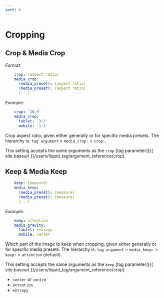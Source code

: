 ```yaml
---
sort: 6
---
```


# Cropping

## Crop & Media Crop

_Format:_

```yaml
    crop: (aspect ratio)
    media_crop:
      (media_preset): (aspect ratio)
      (media_preset): (aspect ratio)
      (...)
```

_Example:_

```yaml
    crop: '16:9'
    media_crop:
      tablet: '3:2'
      mobile: '1:1'
```

Crop aspect ratio, given either generally or for specific media presets. The
hierarchy is: `tag argument` > `media_crop:` > `crop:`.

This setting accepts the same arguments as the `crop` 
[tag parameter]({{ site.baseurl }}/users/liquid_tag/argument_reference/crop).

## Keep & Media Keep

```yaml
    keep: (measure)
    media_keep:
      (media_preset): (measure)
      (media_preset): (measure)
      (...)
```

_Example:_

```yaml
    keep: attention
    media_gravity:
      tablet: entropy
      mobile: center
```

Which part of the image to keep when cropping, given either generally or for specific media presets.
The hierarchy is: `tag argument` > `media_keep:` > `keep:` > `attention` (default).

This setting accepts the same arguments as the `keep` [tag parameter]({{ site.baseurl
}}/users/liquid_tag/argument_reference/crop):
* `center` or `centre`
* `attention`
* `entropy`
